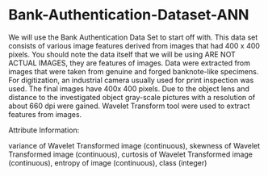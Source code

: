 # Bank-Authentication-Dataset-ANN

We will use the Bank Authentication Data Set to start off with. This data set consists of various image features derived from images that had 400 x 400 pixels. You should note the data itself that we will be using ARE NOT ACTUAL IMAGES, they are features of images.
Data were extracted from images that were taken from genuine and forged banknote-like specimens. For digitization, an industrial camera usually used for print inspection was used. The final images have 400x 400 pixels. Due to the object lens and distance to the investigated object gray-scale pictures with a resolution of about 660 dpi were gained. Wavelet Transform tool were used to extract features from images.

Attribute Information:

variance of Wavelet Transformed image (continuous),
skewness of Wavelet Transformed image (continuous),
curtosis of Wavelet Transformed image (continuous),
entropy of image (continuous),
class (integer)
